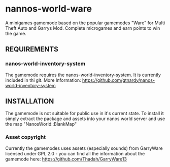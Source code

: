
# nannos-world-ware
A minigames gamemode based on the popular gamemodes "Ware" for Multi Theft Auto and Garrys Mod. Complete microgames and earn points to win the game.

## REQUIREMENTS

### nanos-world-inventory-system
The gamemode requires the nanos-world-inventory-system. It is currently included in thi git.
More Information: https://github.com/gtnardy/nanos-world-inventory-system

## INSTALLATION
The gamemode is not suitable for public use in it's current state. To install it simply extract the package and assets into your nanos world server and use the map "NanosWorld::BlankMap"

### Asset copyright
Currently the gamemodes uses assets (especially sounds) from GarryWare licensed under GPL 2.0 - you can find all the information about the gamemode here: https://github.com/Thadah/GarryWare13
